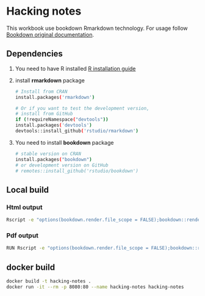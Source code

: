 # Hacking notes

This workbook use bookdown Rmarkdown technology. For usage follow [Bookdown original documentation](https://bookdown.org/yihui/bookdown/).

## Dependencies

1. You need to have R installed [R installation guide](https://www.r-project.org/)
1. install **rmarkdown** package

    ```bash
    # Install from CRAN
    install.packages('rmarkdown')

    # Or if you want to test the development version,
    # install from GitHub
    if (!requireNamespace("devtools"))
    install.packages('devtools')
    devtools::install_github('rstudio/rmarkdown')
    ```

1. You need to install **bookdown** package

    ```bash
    # stable version on CRAN
    install.packages("bookdown")
    # or development version on GitHub
    # remotes::install_github('rstudio/bookdown')
    ```

## Local build

### Html output

```bash
Rscript -e "options(bookdown.render.file_scope = FALSE);bookdown::render_book('index.Rmd', 'bookdown::gitbook')"
```

### Pdf output

```bash
RUN Rscript -e "options(bookdown.render.file_scope = FALSE);bookdown::render_book('index.Rmd', 'bookdown::pdf_book')"
```

## docker build

```bash
docker build -t hacking-notes .
docker run -it --rm -p 8080:80 --name hacking-notes hacking-notes
```
